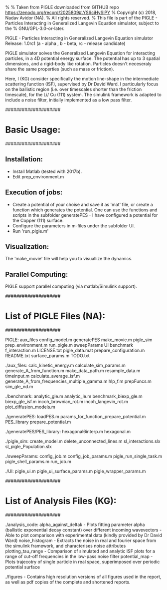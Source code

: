 % % Taken from PIGLE downloaded from GITHUB repo https://zenodo.org/record/2025809#.YS6ciHySlPY
% Copyright (c) 2018, Nadav Avidor (NA).
% All rights reserved.
% This file is part of the PIGLE - Particles Interacting in Generalized Langevin Equation simulator, subject to the 
% GNU/GPL-3.0-or-later.

PIGLE - Particles Interacting in Generalized Langevin Equation simulator
Release: 1.0rc1 (a - alpha , b - beta, rc - release candidate)

PIGLE simulator solves the Generalized Langevin Equation for interacting particles, in a 4D potential energy surface.
The potential has up to 3 spatial dimensions, and a rigid-body like rotation. Particles doesn't neceseraly share the
same properties (such as mass or friction). 

Here, I (KG) consider specifically the motion line-shape in the intermediate scattering function (ISF), supervised by Dr David Ward.
I particularly focus on the ballistic region (i.e. over timescales shorter than the friction timescale), for the Li/ Cu (111) system. 
The simulink framework is adapted to include a noise filter, initially implemented as a low pass filter.

####################
# Basic Usage: #
####################

Installation:
-------------
- Install Matlab (tested with 2017b). 
- Edit prep_environment.m

Execution of jobs:
------------------
- Create a potential of your choise and save it as 'mat' file, or create a function which generates the potential.
  One can use the functions and scripts in the subfolder generatePES - I have configured a potential for the Copper (111) surface.
- Configure the parameters in m-files under the subfolder UI.
- Run 'run_pigle.m'

Visualization:
--------------
The 'make_movie' file will help you to visuallize the dynamics.

Parallel Computing:
-------------------
PIGLE support parallel computing (via matlab/Simulink support).


####################
# List of PIGLE Files (NA):   #
####################

PIGLE:
aux_files        config_model.m   generatePES  make_movie.m     pigle_sim               prep_environment.m  run_pigle.m      sweepParams  UI
benchmark  f_interaction.m  LICENSE.txt  pigle_data.mat  prepare_configuration.m  README.txt          surface_params.m  TODO.txt

./aux_files:
calc_kinetic_energy.m    calculate_sim_params.m                        generate_A_from_function.m  make_data_path.m  resample_data.m  timeinput.m
calculate_average_isf.m  generate_A_from_frequencies_multiple_gamma.m  hlp_f.m                     prepFuncs.m       sim_gle_nd.m

./benchmark:
analytic_gle.m  analytic_le.m  benchmark_biexp_gle.m  biexp_gle_isf.m  incoh_brownian_rot.m  incoh_langevin_rot.m  plot_diffusion_models.m

./generatePES:
loadPES.m  params_for_function_prepare_potential.m  PES_library  prepare_potential.m

./generatePES/PES_library:
hexagonal6interp.m  hexagonal.m

./pigle_sim:
create_model.m  delete_unconnected_lines.m  sl_interactions.slx  sl_pigle_Population.slx

./sweepParams:
config_job.m  config_job_params.m  pigle_run_single_task.m  pigle_shell_params.m  run_job.m

./UI:
pigle_ui.m  pigle_ui_surface_params.m  pigle_wrapper_params.m


####################
# List of Analysis Files (KG):   #
####################

./analysis_code:
    alpha_against_deltak - Plots fitting parameter alpha (ballistic exponential decay constant) over different incoming wavevectors
                         - Able to plot comparison with experimental data (kindly provided by Dr David Ward)
    noise_histogram      - Extracts the noise in real and fourier space from the simulink framework, and characterises noise attributes
    plotting_tau_range   - Comparison of simulated and analytic ISF plots for a range of cut-off frequencies in the low-pass noise filter
    potential_map        - Plots trajecotry of single particle in real space, superimposed over periodic potential surface 

./figures - Contains high resolution versions of all figures used in the report, as well as pdf copies of the complete and shortened reports.




